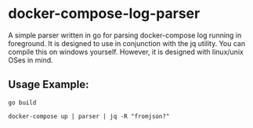 # docker-compose-log-parser

A simple parser written in go for parsing docker-compose log running in foreground. It is designed to use in conjunction with the jq utility. You can compile this on windows yourself. However, it is designed with linux/unix OSes in mind.

## Usage Example:

`go build`

`docker-compose up | parser | jq -R "fromjson?"`
